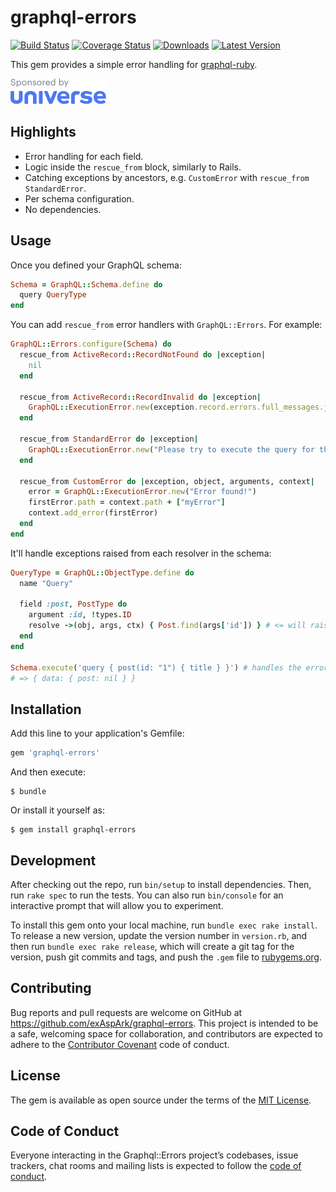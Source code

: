 # graphql-errors

[![Build Status](https://travis-ci.org/exAspArk/graphql-errors.svg?branch=master)](https://travis-ci.org/exAspArk/graphql-errors)
[![Coverage Status](https://coveralls.io/repos/github/exAspArk/graphql-errors/badge.svg?branch=master)](https://coveralls.io/github/exAspArk/graphql-errors?branch=master)
[![Downloads](https://img.shields.io/gem/dt/graphql-errors.svg)](https://rubygems.org/gems/graphql-errors)
[![Latest Version](https://img.shields.io/gem/v/graphql-errors.svg)](https://rubygems.org/gems/graphql-errors)

This gem provides a simple error handling for [graphql-ruby](https://github.com/rmosolgo/graphql-ruby).

<a href="https://www.universe.com/" target="_blank" rel="noopener noreferrer">
  <img src="images/universe.png" height="41" width="153" alt="Sponsored by Universe" style="max-width:100%;">
</a>


## Highlights

* Error handling for each field.
* Logic inside the `rescue_from` block, similarly to Rails.
* Catching exceptions by ancestors, e.g. `CustomError` with `rescue_from StandardError`.
* Per schema configuration.
* No dependencies.

## Usage

Once you defined your GraphQL schema:

```ruby
Schema = GraphQL::Schema.define do
  query QueryType
end
```

You can add `rescue_from` error handlers with `GraphQL::Errors`. For example:

```ruby
GraphQL::Errors.configure(Schema) do
  rescue_from ActiveRecord::RecordNotFound do |exception|
    nil
  end

  rescue_from ActiveRecord::RecordInvalid do |exception|
    GraphQL::ExecutionError.new(exception.record.errors.full_messages.join("\n"))
  end

  rescue_from StandardError do |exception|
    GraphQL::ExecutionError.new("Please try to execute the query for this field later")
  end

  rescue_from CustomError do |exception, object, arguments, context|
    error = GraphQL::ExecutionError.new("Error found!")
    firstError.path = context.path + ["myError"]
    context.add_error(firstError)
  end
end
```

It'll handle exceptions raised from each resolver in the schema:

```ruby
QueryType = GraphQL::ObjectType.define do
  name "Query"

  field :post, PostType do
    argument :id, !types.ID
    resolve ->(obj, args, ctx) { Post.find(args['id']) } # <= will raise ActiveRecord::RecordNotFound
  end
end

Schema.execute('query { post(id: "1") { title } }') # handles the error without failing the whole query
# => { data: { post: nil } }
```

## Installation

Add this line to your application's Gemfile:

```ruby
gem 'graphql-errors'
```

And then execute:

    $ bundle

Or install it yourself as:

    $ gem install graphql-errors

## Development

After checking out the repo, run `bin/setup` to install dependencies. Then, run `rake spec` to run the tests. You can also run `bin/console` for an interactive prompt that will allow you to experiment.

To install this gem onto your local machine, run `bundle exec rake install`. To release a new version, update the version number in `version.rb`, and then run `bundle exec rake release`, which will create a git tag for the version, push git commits and tags, and push the `.gem` file to [rubygems.org](https://rubygems.org).

## Contributing

Bug reports and pull requests are welcome on GitHub at https://github.com/exAspArk/graphql-errors. This project is intended to be a safe, welcoming space for collaboration, and contributors are expected to adhere to the [Contributor Covenant](http://contributor-covenant.org) code of conduct.

## License

The gem is available as open source under the terms of the [MIT License](http://opensource.org/licenses/MIT).

## Code of Conduct

Everyone interacting in the Graphql::Errors project’s codebases, issue trackers, chat rooms and mailing lists is expected to follow the [code of conduct](https://github.com/exAspArk/graphql-errors/blob/master/CODE_OF_CONDUCT.md).
